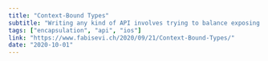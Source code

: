 ```yaml
---
title: "Context-Bound Types"
subtitle: "Writing any kind of API involves trying to balance exposing the right amount of implementation details without revealing too much. In this post, Joe Fabisevich looks at this topic and walks us through the task of creating a view controller with a header view in Swift."
tags: ["encapsulation", "api", "ios"]
link: "https://www.fabisevi.ch/2020/09/21/Context-Bound-Types/"
date: "2020-10-01"
---
```

